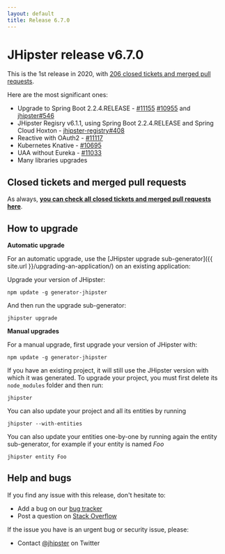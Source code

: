 ```yaml
---
layout: default
title: Release 6.7.0
---
```


JHipster release v6.7.0
==================

This is the 1st release in 2020, with [206 closed tickets and merged pull requests](https://github.com/jhipster/generator-jhipster/issues?q=milestone%3A6.7.0+is%3Aclosed).

Here are the most significant ones:

- Upgrade to Spring Boot 2.2.4.RELEASE - [#11155](https://github.com/jhipster/generator-jhipster/pull/11155) [#10955](https://github.com/jhipster/generator-jhipster/pull/10955) and [jhipster#546](https://github.com/jhipster/jhipster/pull/546)
- JHipster Regisry v6.1.1, using Spring Boot 2.2.4.RELEASE and Spring Cloud Hoxton - [jhipster-registry#408](https://github.com/jhipster/jhipster-registry/pull/408)
- Reactive with OAuth2 - [#11117](https://github.com/jhipster/generator-jhipster/pull/11117)
- Kubernetes Knative - [#10695](https://github.com/jhipster/generator-jhipster/issues/10695)
- UAA without Eureka - [#11033](https://github.com/jhipster/generator-jhipster/pull/11033)
- Many libraries upgrades

Closed tickets and merged pull requests
------------
As always, __[you can check all closed tickets and merged pull requests here](https://github.com/jhipster/generator-jhipster/issues?q=milestone%3A6.7.0+is%3Aclosed)__.

How to upgrade
------------

**Automatic upgrade**

For an automatic upgrade, use the [JHipster upgrade sub-generator]({{ site.url }}/upgrading-an-application/) on an existing application:

Upgrade your version of JHipster:

```
npm update -g generator-jhipster
```

And then run the upgrade sub-generator:

```
jhipster upgrade
```

**Manual upgrades**

For a manual upgrade, first upgrade your version of JHipster with:

```
npm update -g generator-jhipster
```

If you have an existing project, it will still use the JHipster version with which it was generated.
To upgrade your project, you must first delete its `node_modules` folder and then run:

```
jhipster
```

You can also update your project and all its entities by running

```
jhipster --with-entities
```

You can also update your entities one-by-one by running again the entity sub-generator, for example if your entity is named _Foo_

```
jhipster entity Foo
```

Help and bugs
--------------

If you find any issue with this release, don't hesitate to:

- Add a bug on our [bug tracker](https://github.com/jhipster/generator-jhipster/issues?state=open)
- Post a question on [Stack Overflow](http://stackoverflow.com/tags/jhipster/info)

If the issue you have is an urgent bug or security issue, please:

- Contact [@jhipster](https://twitter.com/jhipster) on Twitter
